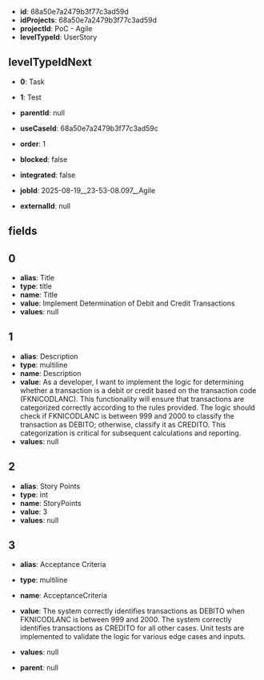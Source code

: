 - **id**: 68a50e7a2479b3f77c3ad59d
- **idProjects**: 68a50e7a2479b3f77c3ad59d
- **projectId**: PoC - Agile
- **levelTypeId**: UserStory
## levelTypeIdNext
- **0**: Task
- **1**: Test

- **parentId**: null
- **useCaseId**: 68a50e7a2479b3f77c3ad59c
- **order**: 1
- **blocked**: false
- **integrated**: false
- **jobId**: 2025-08-19__23-53-08.097__Agile
- **externalId**: null
## fields
## 0
- **alias**: Title
- **type**: title
- **name**: Title
- **value**: Implement Determination of Debit and Credit Transactions
- **values**: null

## 1
- **alias**: Description
- **type**: multiline
- **name**: Description
- **value**: As a developer, I want to implement the logic for determining whether a transaction is a debit or credit based on the transaction code (FKNICODLANC). This functionality will ensure that transactions are categorized correctly according to the rules provided. The logic should check if FKNICODLANC is between 999 and 2000 to classify the transaction as DEBITO; otherwise, classify it as CREDITO. This categorization is critical for subsequent calculations and reporting.
- **values**: null

## 2
- **alias**: Story Points
- **type**: int
- **name**: StoryPoints
- **value**: 3
- **values**: null

## 3
- **alias**: Acceptance Criteria
- **type**: multiline
- **name**: AcceptanceCriteria
- **value**: The system correctly identifies transactions as DEBITO when FKNICODLANC is between 999 and 2000. The system correctly identifies transactions as CREDITO for all other cases. Unit tests are implemented to validate the logic for various edge cases and inputs.
- **values**: null


- **parent**: null
